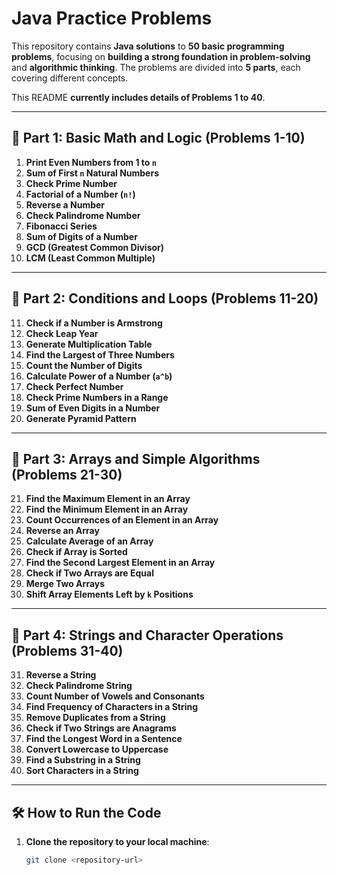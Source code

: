 # Java Practice Problems

This repository contains **Java solutions** to **50 basic programming problems**, focusing on **building a strong foundation in problem-solving** and **algorithmic thinking**. The problems are divided into **5 parts**, each covering different concepts.

This README **currently includes details of Problems 1 to 40**.

---

## **📌 Part 1: Basic Math and Logic (Problems 1-10)**
1. **Print Even Numbers from 1 to `n`**
2. **Sum of First `n` Natural Numbers**
3. **Check Prime Number**
4. **Factorial of a Number (`n!`)**
5. **Reverse a Number**
6. **Check Palindrome Number**
7. **Fibonacci Series**
8. **Sum of Digits of a Number**
9. **GCD (Greatest Common Divisor)**
10. **LCM (Least Common Multiple)**

---

## **📌 Part 2: Conditions and Loops (Problems 11-20)**
11. **Check if a Number is Armstrong**
12. **Check Leap Year**
13. **Generate Multiplication Table**
14. **Find the Largest of Three Numbers**
15. **Count the Number of Digits**
16. **Calculate Power of a Number (`a^b`)**
17. **Check Perfect Number**
18. **Check Prime Numbers in a Range**
19. **Sum of Even Digits in a Number**
20. **Generate Pyramid Pattern**

---

## **📌 Part 3: Arrays and Simple Algorithms (Problems 21-30)**
21. **Find the Maximum Element in an Array**
22. **Find the Minimum Element in an Array**
23. **Count Occurrences of an Element in an Array**
24. **Reverse an Array**
25. **Calculate Average of an Array**
26. **Check if Array is Sorted**
27. **Find the Second Largest Element in an Array**
28. **Check if Two Arrays are Equal**
29. **Merge Two Arrays**
30. **Shift Array Elements Left by `k` Positions**

---

## **📌 Part 4: Strings and Character Operations (Problems 31-40)**
31. **Reverse a String**
32. **Check Palindrome String**
33. **Count Number of Vowels and Consonants**
34. **Find Frequency of Characters in a String**
35. **Remove Duplicates from a String**
36. **Check if Two Strings are Anagrams**
37. **Find the Longest Word in a Sentence**
38. **Convert Lowercase to Uppercase**
39. **Find a Substring in a String**
40. **Sort Characters in a String**

---

## **🛠️ How to Run the Code**
1. **Clone the repository to your local machine**:
   ```bash
   git clone <repository-url>
